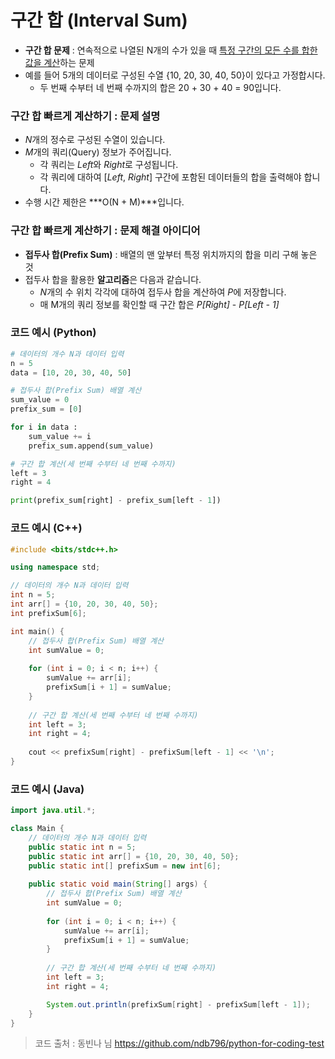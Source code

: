 # 구간 합 (Interval Sum)

- **구간 합 문제** : 연속적으로 나열된 N개의 수가 있을 때 <u>특정 구간의 모든 수를 합한 값을 계산</u>하는 문제
- 예를 들어 5개의 데이터로 구성된 수열 {10, 20, 30, 40, 50}이 있다고 가정합시다.
  - 두 번째 수부터 네 번째 수까지의 합은 20 + 30 + 40 = 90입니다.

### 구간 합 빠르게 계산하기 : 문제 설명

- *N*개의 정수로 구성된 수열이 있습니다. 
- *M*개의 쿼리(Query) 정보가 주어집니다. 
  - 각 쿼리는 *Left*와 *Right*로 구성됩니다. 
  - 각 쿼리에 대하여 [*Left*, *Right*] 구간에 포함된 데이터들의 합을 출력해야 합니다. 
- 수행 시간 제한은 ***O(N + M)***입니다. 

### 구간 합 빠르게 계산하기 : 문제 해결 아이디어

- **접두사 합(Prefix Sum)** : 배열의 맨 앞부터 특정 위치까지의 합을 미리 구해 놓은 것
- 접두사 합을 활용한 **알고리즘**은 다음과 같습니다. 
  - *N*개의 수 위치 각각에 대하여 접두사 합을 계산하여 *P*에 저장합니다. 
  - 매 M개의 쿼리 정보를 확인할 때 구간 합은 *P[Right]* - *P[Left - 1]*

### 코드 예시 (Python)

```python
# 데이터의 개수 N과 데이터 입력
n = 5
data = [10, 20, 30, 40, 50]

# 접두사 합(Prefix Sum) 배열 계산
sum_value = 0
prefix_sum = [0]

for i in data :
    sum_value += i
    prefix_sum.append(sum_value)

# 구간 합 계산(세 번째 수부터 네 번째 수까지)
left = 3
right = 4

print(prefix_sum[right] - prefix_sum[left - 1])
```

### 코드 예시 (C++)

```c++
#include <bits/stdc++.h>

using namespace std;

// 데이터의 개수 N과 데이터 입력
int n = 5;
int arr[] = {10, 20, 30, 40, 50};
int prefixSum[6];

int main() {
    // 접두사 합(Prefix Sum) 배열 계산
    int sumValue = 0;
    
    for (int i = 0; i < n; i++) {
        sumValue += arr[i];
        prefixSum[i + 1] = sumValue;
    }
    
    // 구간 합 계산(세 번째 수부터 네 번째 수까지)
    int left = 3;
    int right = 4;
    
    cout << prefixSum[right] - prefixSum[left - 1] << '\n';
}
```

### 코드 예시 (Java)

```java
import java.util.*;

class Main {
    // 데이터의 개수 N과 데이터 입력
    public static int n = 5;
    public static int arr[] = {10, 20, 30, 40, 50};
    public static int[] prefixSum = new int[6];
    
    public static void main(String[] args) {
        // 접두사 합(Prefix Sum) 배열 계산
        int sumValue = 0;
        
        for (int i = 0; i < n; i++) {
            sumValue += arr[i];
            prefixSum[i + 1] = sumValue;
        }
        
        // 구간 합 계산(세 번째 수부터 네 번째 수까지)
        int left = 3;
        int right = 4;

        System.out.println(prefixSum[right] - prefixSum[left - 1]);
    }
}
```

> 코드 출처 : 동빈나 님 https://github.com/ndb796/python-for-coding-test



